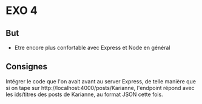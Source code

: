 EXO 4
=====

But
-----

- Etre encore plus confortable avec Express et Node en général

Consignes
-----

Intégrer le code que l'on avait avant au server Express, de telle manière
que si on tape sur http://localhost:4000/posts/Karianne, l'endpoint répond avec
les ids/titres des posts de Karianne, au format JSON cette fois.